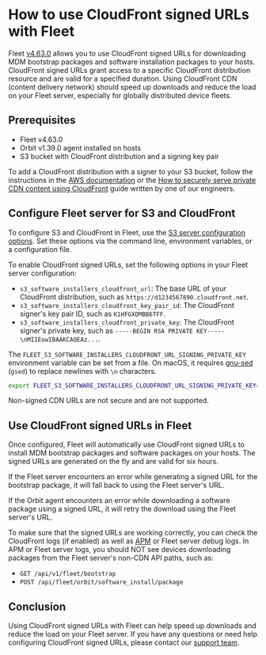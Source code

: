 # How to use CloudFront signed URLs with Fleet

Fleet [v4.63.0](https://github.com/fleetdm/fleet/releases/tag/fleet-v4.63.0) allows you to use CloudFront signed URLs for downloading MDM bootstrap packages and software installation packages to your hosts. CloudFront signed URLs grant access to a specific CloudFront distribution resource and are valid for a specified duration. Using CloudFront CDN (content delivery network) should speed up downloads and reduce the load on your Fleet server, especially for globally distributed device fleets.

## Prerequisites

- Fleet v4.63.0
- Orbit v1.39.0 agent installed on hosts
- S3 bucket with CloudFront distribution and a signing key pair

To add a CloudFront distribution with a signer to your S3 bucket, follow the instructions in the [AWS documentation](https://docs.aws.amazon.com/AmazonCloudFront/latest/DeveloperGuide/private-content-trusted-signers.html) or the [How to securely serve private CDN content using CloudFront](https://victoronsoftware.com/posts/cloudfront-signed-urls/) guide written by one of our engineers.

## Configure Fleet server for S3 and CloudFront

To configure S3 and CloudFront in Fleet, use the [S3 server configuration options](https://fleetdm.com/docs/configuration/fleet-server-configuration#s-3). Set these options via the command line, environment variables, or a configuration file.

To enable CloudFront signed URLs, set the following options in your Fleet server configuration:

- `s3_software_installers_cloudfront_url`: The base URL of your CloudFront distribution, such as `https://d1234567890.cloudfront.net`.
- `s3_software_installers_cloudfront_key_pair_id`: The CloudFront signer's key pair ID, such as `K1HFGXOMBB6TFF`.
- `s3_software_installers_cloudfront_private_key`: The CloudFront signer's private key, such as `-----BEGIN RSA PRIVATE KEY-----\nMIIEowIBAAKCAQEAz...`.

The `FLEET_S3_SOFTWARE_INSTALLERS_CLOUDFRONT_URL_SIGNING_PRIVATE_KEY` environment variable can be set from a file. On macOS, it requires [gnu-sed](https://formulae.brew.sh/formula/gnu-sed) (`gsed`) to replace newlines with `\n` characters.

```bash
export FLEET_S3_SOFTWARE_INSTALLERS_CLOUDFRONT_URL_SIGNING_PRIVATE_KEY=$(cat ./private_key.pem | gsed -z 's/\n/\\n/g')
```

Non-signed CDN URLs are not secure and are not supported.

## Use CloudFront signed URLs in Fleet

Once configured, Fleet will automatically use CloudFront signed URLs to install MDM bootstrap packages and software packages on your hosts. The signed URLs are generated on the fly and are valid for six hours.

If the Fleet server encounters an error while generating a signed URL for the bootstrap package, it will fall back to using the Fleet server's URL.

If the Orbit agent encounters an error while downloading a software package using a signed URL, it will retry the download using the Fleet server's URL.

To make sure that the signed URLs are working correctly, you can check the CloudFront logs (if enabled) as well as [APM](https://aws.amazon.com/what-is/application-performance-monitoring/) or Fleet server debug logs. In APM or Fleet server logs, you should NOT see devices downloading packages from the Fleet server's non-CDN API paths, such as:

- `GET /api/v1/fleet/bootstrap`
- `POST /api/fleet/orbit/software_install/package`

## Conclusion

Using CloudFront signed URLs with Fleet can help speed up downloads and reduce the load on your Fleet server. If you have any questions or need help configuring CloudFront signed URLs, please contact our [support team](https://fleetdm.com/contact).

<meta name="articleTitle" value="How to use CloudFront signed URLs with Fleet">
<meta name="authorFullName" value="Victor Lyuboslavsky">
<meta name="authorGitHubUsername" value="getvictor">
<meta name="category" value="guides">
<meta name="publishedOn" value="2025-01-24">
<meta name="description" value="A guide on using signed URLs with MDM bootstrap packages and software installers.">
